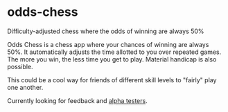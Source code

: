 # odds-chess
Difficulty-adjusted chess where the odds of winning are always 50%

Odds Chess is a chess app where your chances of winning are always 50%.
It automatically adjusts the time allotted to you over repeated games.
The more you win, the less time you get to play.
Material handicap is also possible.

This could be a cool way for friends of different skill levels to "fairly" play one another.

Currently looking for feedback and [alpha testers](http://oddschess.launchrock.com).
